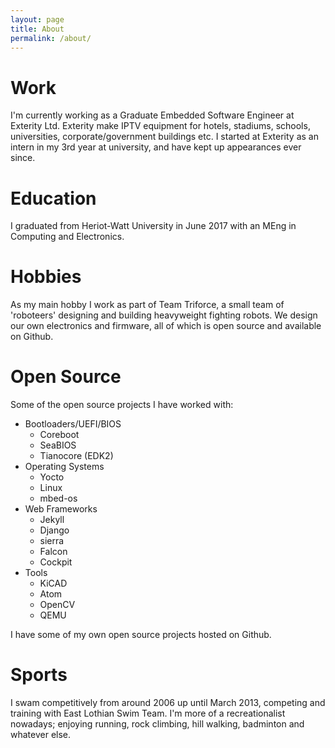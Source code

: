 ```yaml
---
layout: page
title: About
permalink: /about/
---
```


<amp-img width="600" height="300" layout="responsive" src="http://lorempixel.com/600/300/sports"></amp-img>

# Work

I'm currently working as a Graduate Embedded Software Engineer at Exterity Ltd.
Exterity make IPTV equipment for hotels, stadiums, schools, universities, corporate/government buildings etc.
I started at Exterity as an intern in my 3rd year at university, and have kept up appearances ever since.

# Education

I graduated from Heriot-Watt University in June 2017 with an MEng in Computing and Electronics.

# Hobbies

As my main hobby I work as part of Team Triforce, a small team of 'roboteers' designing and building heavyweight fighting robots.
We design our own electronics and firmware, all of which is open source and available on Github.

# Open Source

Some of the open source projects I have worked with:

- Bootloaders/UEFI/BIOS
	- Coreboot
	- SeaBIOS
	- Tianocore (EDK2)
- Operating Systems
	- Yocto
	- Linux
	- mbed-os
- Web Frameworks
	- Jekyll
	- Django
	- sierra
	- Falcon
	- Cockpit
- Tools
	- KiCAD
	- Atom
	- OpenCV
	- QEMU

I have some of my own open source projects hosted on Github.

# Sports

I swam competitively from around 2006 up until March 2013, competing and training with East Lothian Swim Team.
I'm more of a recreationalist nowadays; enjoying running, rock climbing, hill walking, badminton and whatever else.
